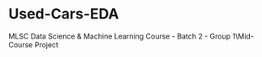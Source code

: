 # Used-Cars-EDA
‪MLSC Data Science &amp; Machine Learning Course - Batch 2 - Group 1‬‏\Mid-Course Project‏
